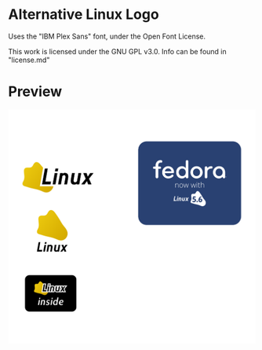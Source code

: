 # Alternative Linux Logo
Uses the "IBM Plex Sans" font, under the Open Font License.

This work is licensed under the GNU GPL v3.0. Info can be found in "license.md"

# Preview

![Preview](./preview.png)
